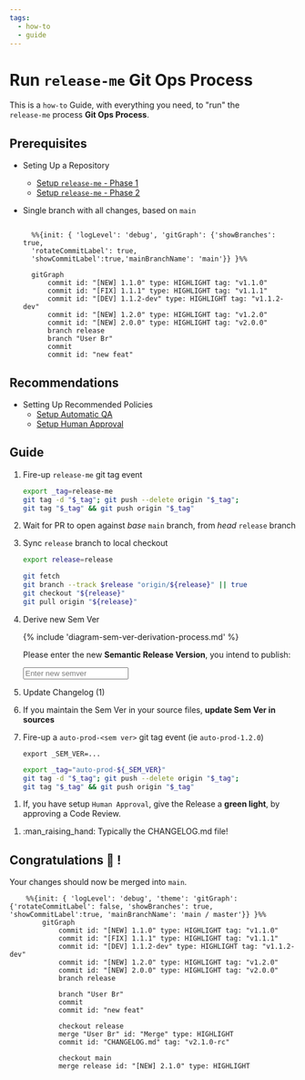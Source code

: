 ```yaml
---
tags:
  - how-to
  - guide
---
```


# Run `release-me` Git Ops Process

This is a `how-to` Guide, with everything you need, to "run" the  
`release-me` process **Git Ops Process**.

## Prerequisites
- Seting Up a Repository
    - [Setup `release-me` - Phase 1](../setup/guide_setup_gitops_release_me.md)
    - [Setup `release-me` - Phase 2](../setup/guide_setup_gitops_release_me_phase_2.md)

- Single branch with all changes, based on `main`

    ```mermaid

      %%{init: { 'logLevel': 'debug', 'gitGraph': {'showBranches': true, 
      'rotateCommitLabel': true,
      'showCommitLabel':true,'mainBranchName': 'main'}} }%%

      gitGraph
          commit id: "[NEW] 1.1.0" type: HIGHLIGHT tag: "v1.1.0"
          commit id: "[FIX] 1.1.1" type: HIGHLIGHT tag: "v1.1.1"
          commit id: "[DEV] 1.1.2-dev" type: HIGHLIGHT tag: "v1.1.2-dev"
          commit id: "[NEW] 1.2.0" type: HIGHLIGHT tag: "v1.2.0"
          commit id: "[NEW] 2.0.0" type: HIGHLIGHT tag: "v2.0.0"
          branch release
          branch "User Br"
          commit
          commit id: "new feat"
    ```

## Recommendations

- Setting Up Recommended Policies
    - [Setup Automatic QA](../setup/guide_setup_main_automated_acceptance.md)
    - [Setup Human Approval](../setup/guide_setup_main_manual_acceptance.md)


## Guide


<div class="annotate" markdown>

1. Fire-up `release-me` git tag event

    ```sh
    export _tag=release-me
    git tag -d "$_tag"; git push --delete origin "$_tag";
    git tag "$_tag" && git push origin "$_tag"
    ```

2. Wait for PR to open against *base* `main` branch, from *head* `release` branch

3. Sync `release` branch to local checkout

    ```sh
    export release=release
    ```

    ```sh
    git fetch
    git branch --track $release "origin/${release}" || true
    git checkout "${release}"
    git pull origin "${release}"
    ```

4. Derive new Sem Ver

    {% include 'diagram-sem-ver-derivation-process.md' %}

    Please enter the new **Semantic Release Version**, you intend to publish:

    <input type="text" id="semver-input" placeholder="Enter new semver" oninput="updateSemVer()">


5. Update Changelog (1)

6. If you maintain the Sem Ver in your source files, **update Sem Ver in sources**

7. Fire-up a `auto-prod-<sem ver>` git tag event (ie `auto-prod-1.2.0`)

    <pre><code class="language-sh"><span id="semver-output">export _SEM_VER=...</span></code></pre>

    <!-- export _SEM_VER=<span id="semver-output">...</span> -->

    ```sh
    export _tag="auto-prod-${_SEM_VER}"
    git tag -d "$_tag"; git push --delete origin "$_tag";
    git tag "$_tag" && git push origin "$_tag"
    ```

<script> function updateSemVer() { var input = document.getElementById('semver-input').value; document.getElementById('semver-output').innerText = 'export _SEM_VER=' + input; } </script>

1. If, you have setup `Human Approval`, give the Release a **green light**, by approving a Code Review.

</div>

1.  :man_raising_hand: Typically the CHANGELOG.md file!

## Congratulations :partying_face: !

Your changes should now be merged into `main`.

```mermaid
    %%{init: { 'logLevel': 'debug', 'theme': 'gitGraph': {'rotateCommitLabel': false, 'showBranches': true, 'showCommitLabel':true, 'mainBranchName': 'main / master'}} }%%
        gitGraph
            commit id: "[NEW] 1.1.0" type: HIGHLIGHT tag: "v1.1.0"
            commit id: "[FIX] 1.1.1" type: HIGHLIGHT tag: "v1.1.1"
            commit id: "[DEV] 1.1.2-dev" type: HIGHLIGHT tag: "v1.1.2-dev"
            commit id: "[NEW] 1.2.0" type: HIGHLIGHT tag: "v1.2.0"
            commit id: "[NEW] 2.0.0" type: HIGHLIGHT tag: "v2.0.0"
            branch release

            branch "User Br"
            commit
            commit id: "new feat"

            checkout release
            merge "User Br" id: "Merge" type: HIGHLIGHT
            commit id: "CHANGELOG.md" tag: "v2.1.0-rc"

            checkout main
            merge release id: "[NEW] 2.1.0" type: HIGHLIGHT
```
